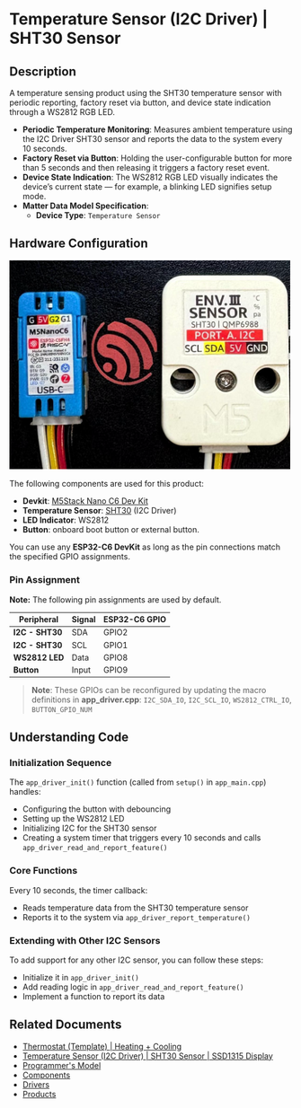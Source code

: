 # Temperature Sensor (I2C Driver) | SHT30 Sensor

## Description

A temperature sensing product using the SHT30 temperature sensor with periodic reporting, factory reset via button, and device state indication through a WS2812 RGB LED.

* **Periodic Temperature Monitoring**: Measures ambient temperature using the I2C Driver SHT30 sensor and reports the data to the system every 10 seconds.
* **Factory Reset via Button**: Holding the user-configurable button for more than 5 seconds and then releasing it triggers a factory reset event.
* **Device State Indication**: The WS2812 RGB LED visually indicates the device’s current state — for example, a blinking LED signifies setup mode.
* **Matter Data Model Specification**:
  * **Device Type**: `Temperature Sensor`

## Hardware Configuration

<img src="../../docs/images/product_temperature_sensor.png" alt="Temperature Sensor SHT30 (I2C Driver)" width="500"/>

The following components are used for this product:

* **Devkit**: [M5Stack Nano C6 Dev Kit](https://shop.m5stack.com/products/m5stack-nanoc6-dev-kit?srsltid=AfmBOooXsbm_fgpDyK1yWqgPOwtjrL3WksxGlhmRKDZFmVj2omLLbWDX)
* **Temperature Sensor**: [SHT30](https://shop.m5stack.com/products/env-iii-unit-with-temperature-humidity-air-pressure-sensor-sht30-qmp6988) (I2C Driver)
* **LED Indicator**: WS2812
* **Button**: onboard boot button or external button.

You can use any **ESP32-C6 DevKit** as long as the pin connections match the specified GPIO assignments.

### Pin Assignment

**Note:** The following pin assignments are used by default.

| Peripheral       | Signal | ESP32-C6 GPIO      |
|------------------|--------|--------------------|
| **I2C - SHT30**  | SDA    | GPIO2              |
| **I2C - SHT30**  | SCL    | GPIO1              |
| **WS2812 LED**   | Data   | GPIO8              |
| **Button**       | Input  | GPIO9              |

> **Note**: These GPIOs can be reconfigured by updating the macro definitions in **app_driver.cpp**: `I2C_SDA_IO`, `I2C_SCL_IO`, `WS2812_CTRL_IO`, `BUTTON_GPIO_NUM`

## Understanding Code

### Initialization Sequence

The `app_driver_init()` function (called from `setup()` in `app_main.cpp`) handles:

* Configuring the button with debouncing
* Setting up the WS2812 LED
* Initializing I2C for the SHT30 sensor
* Creating a system timer that triggers every 10 seconds and calls `app_driver_read_and_report_feature()`

### Core Functions

Every 10 seconds, the timer callback:

* Reads temperature data from the SHT30 temperature sensor
* Reports it to the system via `app_driver_report_temperature()`

### Extending with Other I2C Sensors

To add support for any other I2C sensor, you can follow these steps:

* Initialize it in `app_driver_init()`
* Add reading logic in `app_driver_read_and_report_feature()`
* Implement a function to report its data

## Related Documents

* [Thermostat (Template) | Heating + Cooling](../thermostat/README.md)
* [Temperature Sensor (I2C Driver) | SHT30 Sensor | SSD1315 Display](../temperature_sensor_with_display/README.md)
* [Programmer's Model](../../docs/programmer_model.md)
* [Components](../../components/README.md)
* [Drivers](../../drivers/README.md)
* [Products](../README.md)

